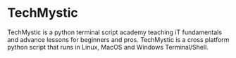 # TechMystic
TechMystic is a python terminal script academy teaching iT fundamentals and advance lessons for beginners and pros. TechMystic is a cross platform python script that runs in Linux, MacOS and  Windows Terminal/Shell.
